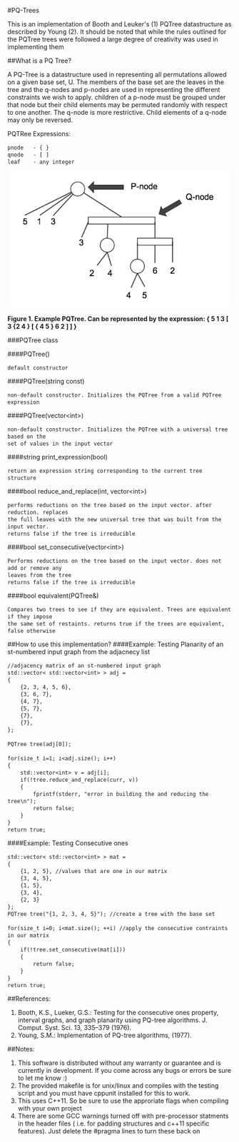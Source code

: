 #PQ-Trees

This is an implementation of Booth and Leuker's (1) PQTree datastructure as described by Young (2). It should be noted that while the rules outlined for the PQTree trees were followed a large degree of creativity was used in implementing them

##What is a PQ Tree?

A PQ-Tree is a datastructure used in representing all permutations allowed on a given base set, U. The members of the base set are the leaves in the tree and the q-nodes and p-nodes are used in representing the different constraints we wish to apply. children of a p-node must be grouped under that node but their child elements may be permuted randomly with respect to one another. The q-node is more restrictive. Child elements of a q-node may only be reversed.

PQTRee Expressions:

    pnode   - { }
    qnode   - [ ]
    leaf    - any integer

![Alt text](tree_example.jpg "PQTree example")

**Figure 1. Example PQTree. Can be represented by the expression: { 5 1 3 [ 3 {2 4 } [ { 4 5 } 6 2 ] ] }**
    
###PQTree class

####PQTree()

    default constructor
    
####PQTree(string const)

    non-default constructor. Initializes the PQTree from a valid PQTree expression

####PQTree(vector\<int>)

    non-default constructor. Initializes the PQTree with a universal tree based on the 
    set of values in the input vector
####string print_expression(bool)

    return an expression string corresponding to the current tree structure
####bool reduce\_and_replace(int, vector\<int>)

    performs reductions on the tree based on the input vector. after reduction. replaces 
    the full leaves with the new universal tree that was built from the input vector. 
    returns false if the tree is irreducible
####bool set\_consecutive(vector\<int>)

    Performs reductions on the tree based on the input vector. does not add or remove any 
    leaves from the tree
    returns false if the tree is irreducible
####bool equivalent(PQTree&)

    Compares two trees to see if they are equivalent. Trees are equivalent if they impose 
    the same set of restaints. returns true if the trees are equivalent, false otherwise

##How to use this implementation?
####Example: Testing Planarity of an st-numbered input graph from the adjacnecy list

    //adjacency matrix of an st-numbered input graph
    std::vector< std::vector<int> > adj =
    {
        {2, 3, 4, 5, 6},
        {3, 6, 7},
        {4, 7},
        {5, 7},
        {7},
        {7},
    };
        
    PQTree tree(adj[0]);
        
    for(size_t i=1; i<adj.size(); i++)
    {
        std::vector<int> v = adj[i];
        if(!tree.reduce_and_replace(curr, v))
        {
            fprintf(stderr, "error in building the and reducing the tree\n");
            return false;
        }
    }
    return true;

####Example: Testing Consecutive ones 

    std::vector< std::vector<int> > mat =
    {
        {1, 2, 5}, //values that are one in our matrix
        {3, 4, 5},
        {1, 5},
        {3, 4},
        {2, 3}
    };
    PQTree tree("{1, 2, 3, 4, 5}"); //create a tree with the base set
        
    for(size_t i=0; i<mat.size(); ++i) //apply the consecutive contraints in our matrix
    {
        if(!tree.set_consecutive(mat[i]))
        {
            return false;
        }
    }
    return true;

##References:

1. Booth, K.S., Lueker, G.S.: Testing for the consecutive ones property, interval graphs, and graph planarity using PQ-tree algorithms. J. Comput. Syst. Sci. 13, 335–379 (1976).
2. Young, S.M.: Implementation of PQ-tree algorithms, (1977).

##Notes:

1. This software is distributed without any warranty or guarantee and is currently in development. If you come across any bugs or errors be sure to let me know :)
2. The provided makefile is for unix/linux and compiles with the testing script and you must have cppunit installed for this to work. 
3. This uses C++11. So be sure to use the approriate flags when compiling with your own project
4. There are some GCC warnings turned off with pre-processor statments in the header files ( i.e. for padding structures and c++11 specific features). Just delete the #pragma lines to turn these back on
